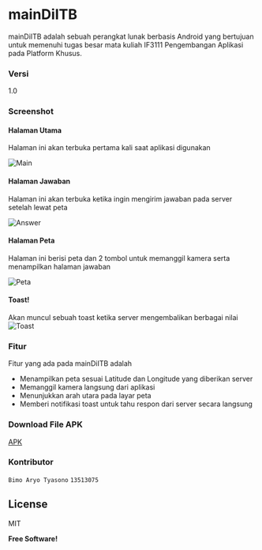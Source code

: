 # mainDiITB

mainDiITB adalah sebuah perangkat lunak berbasis Android yang bertujuan untuk memenuhi tugas besar mata kuliah IF3111 Pengembangan Aplikasi pada Platform Khusus.

### Versi
1.0

### Screenshot

#### Halaman Utama
Halaman ini akan terbuka pertama kali saat aplikasi digunakan

![Main](screenshot/Main.png "Laman Utama")

#### Halaman Jawaban
Halaman ini akan terbuka ketika ingin mengirim jawaban pada server setelah lewat peta

![Answer](screenshot/Answer.png "Laman Jawaban")

#### Halaman Peta
Halaman ini berisi peta dan 2 tombol untuk memanggil kamera serta menampilkan halaman jawaban

![Peta](screenshot/Answer.png "Laman Peta")


#### Toast!
Akan muncul sebuah toast ketika server mengembalikan berbagai nilai
![Toast](screenshot/Answer.png "Laman Utama dengan Toast")

### Fitur

Fitur yang ada pada mainDiITB adalah 
* Menampilkan peta sesuai Latitude dan Longitude yang diberikan server
* Memanggil kamera langsung dari aplikasi
* Menunjukkan arah utara pada layar peta
* Memberi notifikasi toast untuk tahu respon dari server secara langsung

### Download File APK

[APK](apk/mainDiITB.apk)

### Kontributor

`Bimo Aryo Tyasono` `13513075`

License
----

MIT


**Free Software!**

